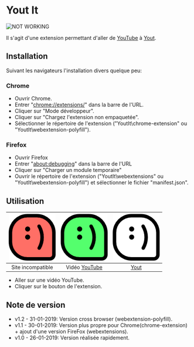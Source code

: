 # Yout It
![NOT WORKING](https://img.shields.io/badge/Status-BREAK-red?logo=Github)

Il s'agit d'une extension permettant d'aller de [YouTube](https://www.youtube.com/) à [Yout](https://yout.com/).

## Installation
Suivant les navigateurs l'installation divers quelque peu:

### Chrome
- Ouvrir Chrome.
- Entrer "[chrome://extensions/](chrome://extensions/)" dans la barre de l'URL.
- Cliquer sur "Mode développeur".
- Cliquer sur "Chargez l'extension non empaquetée".
- Sélectionner le répertoire de l'extension ("YoutIt\chrome-extension" ou "YoutIt\webextension-polyfill").

### Firefox
- Ouvrir Firefox
- Entrer "[about:debugging](about:debugging)" dans la barre de l'URL
- Cliquer sur "Charger un module temporaire"
- Ouvrir le répertoire de l'extension ("YoutIt\webextensions" ou "YoutIt\webextension-polyfill") et sélectionner le fichier "manifest.json".

## Utilisation
| ![logo-disabled](https://raw.githubusercontent.com/kevingrillet/YoutIt/master/webextension-polyfill/img/logo-disabled.png) | ![logo-enabled](https://raw.githubusercontent.com/kevingrillet/YoutIt/master/webextension-polyfill/img/logo-enabled.png) | ![logo](https://raw.githubusercontent.com/kevingrillet/YoutIt/master/webextension-polyfill/img/logo.png) |
| :-: | :-: | :-: |
| Site incompatible | Vidéo [YouTube](https://www.youtube.com/) | [Yout](https://yout.com/) |

- Aller sur une vidéo YouTube.
- Cliquer sur le bouton de l'extension.

## Note de version
- v1.2 - 31-01-2019: Version cross browser (webextension-polyfill).
- v1.1 - 30-01-2019: Version plus propre pour Chrome(chrome-extension) + ajout d'une version FireFox (webextensions).
- v1.0 - 26-01-2019: Version réalisée rapidement.
